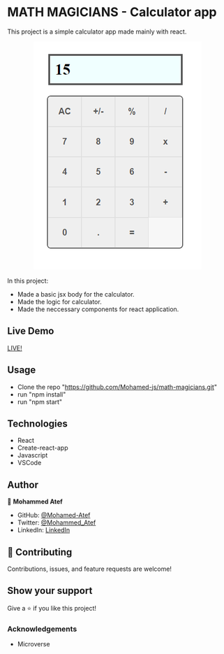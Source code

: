 # MATH MAGICIANS - Calculator app

This project is a simple calculator app made mainly with react.

<div align="center">

![screenshot](./1.png)

</div>

In this project:

- Made a basic jsx body for the calculator.
- Made the logic for calculator.
- Made the neccessary components for react application.

## Live Demo

[LIVE!](https://math-magicians-atef.herokuapp.com/)

## Usage

- Clone the repo "https://github.com/Mohamed-js/math-magicians.git"
- run "npm install"
- run "npm start"

## Technologies

- React
- Create-react-app
- Javascript
- VSCode

## Author

👤 **Mohammed Atef**

- GitHub: [@Mohamed-Atef](https://github.com/Mohamed-js)
- Twitter: [@Mohammed_Atef](https://twitter.com/Demovejetta)
- LinkedIn: [LinkedIn](https://www.linkedin.com/in/mohamed-js/)

## 🤝 Contributing

Contributions, issues, and feature requests are welcome!

## Show your support

Give a ⭐️ if you like this project!

### Acknowledgements

- Microverse
